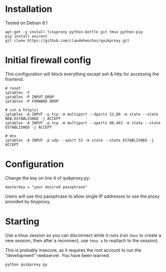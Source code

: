 # Installation
Tested on Debian 8.1

    apt-get -y install tinyproxy python-bottle git tmux python-pip
    pip install unirest
    git clone https://github.com/claudehenchoz/quikproxy.git

# Initial firewall config
This configuration will block everything except ssh & http for accessing the frontend.

    # reset
    iptables -F
    iptables -P INPUT DROP
    iptables -P FORWARD DROP

    # ssh & http(s)
    iptables -A INPUT -p tcp -m multiport --dports 22,80 -m state --state NEW,ESTABLISHED -j ACCEPT
    iptables -A INPUT -p tcp -m multiport --sports 80,443 -m state --state ESTABLISHED -j ACCEPT

    # dns
    iptables -A INPUT -p udp --sport 53 -m state --state ESTABLISHED -j ACCEPT

# Configuration

Change the key on line 4 of quikproxy.py:

    masterkey = "your desired passphrase"

Users will use this passphrase to allow single IP addresses to use the proxy provided by tinyproxy.

# Starting
Use a tmux session so you can disconnect while it runs (run `tmux` to create a new session, then after a reconnect, use `tmux a` to reattach to the session). 

This is probably insecure, as it requires the root account to run the "development"-webserver. You have been warned.

    python quikproxy.py
